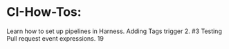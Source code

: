 # CI-How-Tos: 
Learn how to set up pipelines in Harness.
Adding Tags trigger 2. #3
Testing Pull request event expressions. 19
